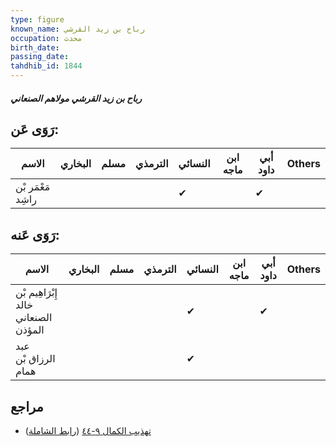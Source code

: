 ```yaml
---
type: figure
known_name: رباح بن زيد القرشي
occupation: محدث
birth_date:
passing_date:
tahdhib_id: 1844
---
```

##### رباح بن زيد القرشي مولاهم الصنعاني

## رَوَى عَن:
| الاسم             | البخاري | مسلم | الترمذي | النسائي | ابن ماجه | أبي داود | Others |
| ----------------- | ------- | ---- | ------- | ------- | -------- | -------- | ------ |
| مَعْمَر بْن راشِد |         |      |         | ✔       |          | ✔        |        |
## رَوَى عَنه:
| الاسم                                | البخاري | مسلم | الترمذي | النسائي | ابن ماجه | أبي داود | Others |
| ------------------------------------ | ------- | ---- | ------- | ------- | -------- | -------- | ------ |
| إِبْرَاهِيم بْن خالد الصنعاني المؤذن |         |      |         | ✔       |          | ✔        |        |
| عبد الرزاق بْن همام                  |         |      |         | ✔       |          |          |        |
## مراجع
- [تهذيب الكمال ٩-٤٤](obsidian://open?vault=Tahdhib-al-Kamal&file=Figures/١٨٤٤-رباح%20بن%20زيد%20القرشي%20مولاهم%20الصنعاني) ([رابط الشاملة](https://shamela.ws/book/3722/4284))